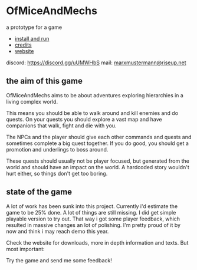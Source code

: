 # OfMiceAndMechs
a prototype for a game

* [install and run](INSTALL.md)
* [credits](CREDITS.md)
* [website](http://ofmiceandmechs.com/)

discord: https://discord.gg/uUMWHbS
mail: marxmustermann@riseup.net

## the aim of this game

OfMiceAndMechs aims to be about adventures exploring hierarchies in a living complex world.

This means you should be able to walk around and kill enemies and do quests. On your quests you should explore a vast map and have companions that walk, fight and die with you.

The NPCs and the player should give each other commands and quests and sometimes complete a big quest together. If you do good, you should get a promotion and underlings to boss around.

These quests should usually not be player focused, but generated from the world and should have an impact on the world. A hardcoded story wouldn't hurt either, so things don't get too boring.

## state of the game

A lot of work has been sunk into this project. Currently i'd estimate the game to be 25% done.
A lot of things are still missing. I did get simple playable version to try out.
That way i got some player feedback, which resulted in massive changes an lot of polishing.
I'm pretty proud of it by now and think i may reach demo this year.

Check the website for downloads, more in depth information and texts.
But most important:

Try the game and send me some feedback!

